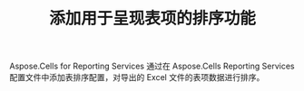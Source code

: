﻿---
title: 添加用于呈现表项的排序功能
type: docs
weight: 130
url: /zh/reportingservices/add-sorting-feature-for-rendering-table-item/
---
Aspose.Cells for Reporting Services 通过在 Aspose.Cells Reporting Services 配置文件中添加表排序配置，对导出的 Excel 文件的表项数据进行排序。
